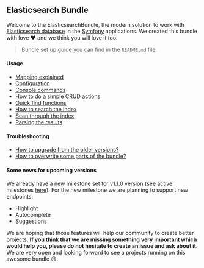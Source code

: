 ## Elasticsearch Bundle

Welcome to the ElasticsearchBundle, the modern solution to work with [Elasticsearch database](https://www.elastic.co/products/elasticsearch) in the [Symfony](https://github.com/symfony/symfony-standard) applications. We created this bundle with love :heart: and we think you will love it too.

> Bundle set up guide you can find in the `README.md` file. 

#### Usage
* [Mapping explained](mapping.md)
* [Configuration](configuration.md)
* [Console commands](commands.md)
* [How to do a simple CRUD actions](crud.md)
* [Quick find functions](find_functions.md)
* [How to search the index](search.md)
* [Scan through the index](scan.md)
* [Parsing the results](results_parsing.md)

#### Troubleshooting
* [How to upgrade from the older versions?](upgrade.md)
* [How to overwrite some parts of the bundle?](overwriting_bundle.md)

#### Some news for upcoming versions

We already have a new milestone set for v1.1.0 version (see active milestones [here](https://github.com/ongr-io/ElasticsearchBundle/milestones)). For the new milestone we are planning to support new endpoints:
* Highlight
* Autocomplete
* Suggestions

We are hoping that those features will help our community to create better projects. **If you think that we are missing something very important which would help you, please do not hesitate to create an issue and ask about it.** We are very open and looking forward to see a projects running on this awesome bundle :smirk:.
